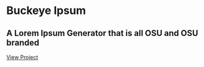 # Buckeye Ipsum
## A Lorem Ipsum Generator that is all OSU and OSU branded

[View Project](https://rorydeken.github.io/Buckeye-Ipsum/)
